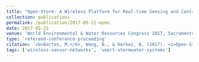 ```yaml
---
title: "Open-Storm: A Wireless Platform for Real-time Sensing and Control of Urban Watersheds"
collection: publications
permalink: /publication/2017-05-21-open
date: 2017-05-21
venue: 'World Environmental & Water Resources Congress 2017, Sacramento, CA'
type: 'refereed-conference-proceeding'
citation: '<b>Bartos, M.</b>, Wong, B., & Kerkez, B. (2017). <i>Open-Storm: A Wireless Platform for Real-time Sensing and Control of Urban Watersheds</i>. World Environmental & Water Resources Congress 2017, Sacramento, CA. [Oral Presentation]'
tags: ['wireless-sensor-networks', 'smart-stormwater-systems']
---
```


